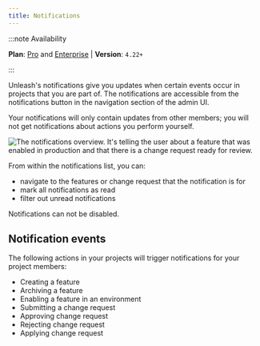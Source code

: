 ```yaml
---
title: Notifications
---
```


:::note Availability

**Plan**: [Pro](/availability#plans) and [Enterprise](https://www.getunleash.io/pricing) | **Version**: `4.22+`

:::

Unleash's notifications give you updates when certain events occur in projects that you are part of. The notifications are accessible from the notifications button in the navigation section of the admin UI.

Your notifications will only contain updates from other members; you will not get notifications about actions you perform yourself.

![The notifications overview. It's telling the user about a feature that was enabled in production and that there is a change request ready for review.](/img/notifications.png)

From within the notifications list, you can:
* navigate to the features or change request that the notification is for
* mark all notifications as read
* filter out unread notifications

Notifications can not be disabled.

## Notification events

The following actions in your projects will trigger notifications for your project members:
* Creating a feature
* Archiving a feature
* Enabling a feature in an environment
* Submitting a change request
* Approving change request
* Rejecting change request
* Applying change request
